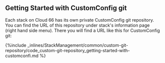 

## Getting Started with CustomConfig git

Each stack on Cloud 66 has its own private CustomConfig git repository. You can find the URL of this repository under stack's information page (right hand side menu). There you will find a URL like this for CustomConfig git:



{%include _inlines/StackManagement/common/custom-git-repository/code_custom-git-repository_getting-started-with-customconfi.md %}




